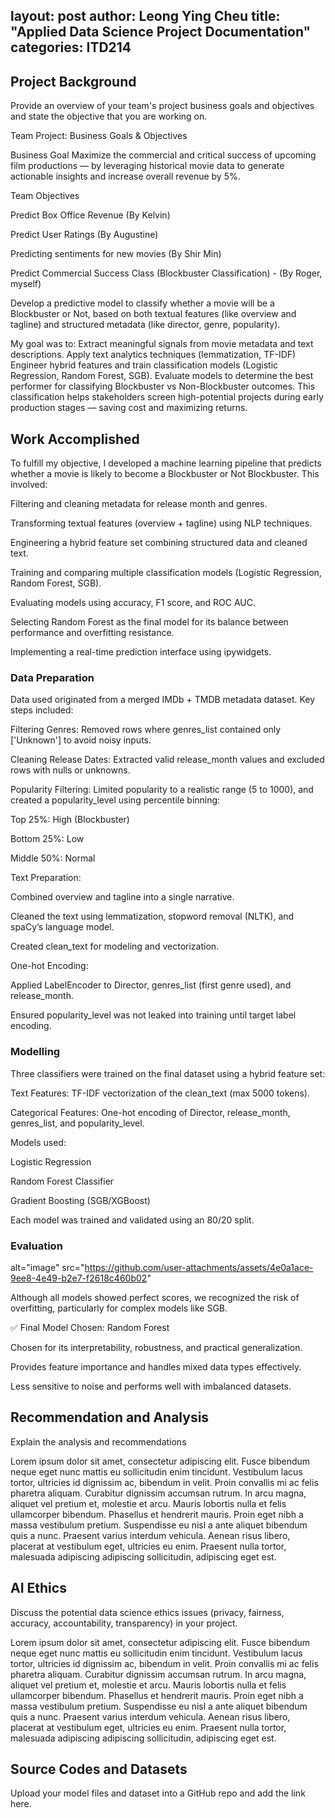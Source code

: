 layout: post
author: Leong Ying Cheu
title: "Applied Data Science Project Documentation"
categories: ITD214
---
## Project Background
Provide an overview of your team's project business goals and objectives and state the objective that you are working on. 

Team Project: Business Goals & Objectives

Business Goal
Maximize the commercial and critical success of upcoming film productions
— by leveraging historical movie data to generate actionable insights and increase overall revenue by 5%.

Team Objectives

Predict Box Office Revenue (By Kelvin)

Predict User Ratings (By Augustine)

Predicting sentiments for new movies (By Shir Min)

Predict Commercial Success Class (Blockbuster Classification) - (By Roger, myself)

Develop a predictive model to classify whether a movie will be a Blockbuster or Not, based on both textual features (like overview and tagline) and structured metadata (like director, genre, popularity).

My goal was to:
Extract meaningful signals from movie metadata and text descriptions.
Apply text analytics techniques (lemmatization, TF-IDF)
Engineer hybrid features and train classification models (Logistic Regression, Random Forest, SGB).
Evaluate models to determine the best performer for classifying Blockbuster vs Non-Blockbuster outcomes.
This classification helps stakeholders screen high-potential projects during early production stages — saving cost and maximizing returns.

## Work Accomplished
To fulfill my objective, I developed a machine learning pipeline that predicts whether a movie is likely to become a Blockbuster or Not Blockbuster. This involved:

Filtering and cleaning metadata for release month and genres.

Transforming textual features (overview + tagline) using NLP techniques.

Engineering a hybrid feature set combining structured data and cleaned text.

Training and comparing multiple classification models (Logistic Regression, Random Forest, SGB).

Evaluating models using accuracy, F1 score, and ROC AUC.

Selecting Random Forest as the final model for its balance between performance and overfitting resistance.

Implementing a real-time prediction interface using ipywidgets.

### Data Preparation
Data used originated from a merged IMDb + TMDB metadata dataset. Key steps included:

Filtering Genres: Removed rows where genres_list contained only ['Unknown'] to avoid noisy inputs.

Cleaning Release Dates: Extracted valid release_month values and excluded rows with nulls or unknowns.

Popularity Filtering: Limited popularity to a realistic range (5 to 1000), and created a popularity_level using percentile binning:

Top 25%: High (Blockbuster)

Bottom 25%: Low

Middle 50%: Normal

Text Preparation:

Combined overview and tagline into a single narrative.

Cleaned the text using lemmatization, stopword removal (NLTK), and spaCy’s language model.

Created clean_text for modeling and vectorization.

One-hot Encoding:

Applied LabelEncoder to Director, genres_list (first genre used), and release_month.

Ensured popularity_level was not leaked into training until target label encoding.

### Modelling

Three classifiers were trained on the final dataset using a hybrid feature set:

Text Features: TF-IDF vectorization of the clean_text (max 5000 tokens).

Categorical Features: One-hot encoding of Director, release_month, genres_list, and popularity_level.

Models used:

Logistic Regression

Random Forest Classifier

Gradient Boosting (SGB/XGBoost)

Each model was trained and validated using an 80/20 split.

### Evaluation

alt="image" src="https://github.com/user-attachments/assets/4e0a1ace-9ee8-4e49-b2e7-f2618c460b02"

     


	
Although all models showed perfect scores, we recognized the risk of overfitting, particularly for complex models like SGB.

✅ Final Model Chosen: Random Forest

Chosen for its interpretability, robustness, and practical generalization.

Provides feature importance and handles mixed data types effectively.

Less sensitive to noise and performs well with imbalanced datasets.

## Recommendation and Analysis
Explain the analysis and recommendations

Lorem ipsum dolor sit amet, consectetur adipiscing elit. Fusce bibendum neque eget nunc mattis eu sollicitudin enim tincidunt. Vestibulum lacus tortor, ultricies id dignissim ac, bibendum in velit. Proin convallis mi ac felis pharetra aliquam. Curabitur dignissim accumsan rutrum. In arcu magna, aliquet vel pretium et, molestie et arcu. Mauris lobortis nulla et felis ullamcorper bibendum. Phasellus et hendrerit mauris. Proin eget nibh a massa vestibulum pretium. Suspendisse eu nisl a ante aliquet bibendum quis a nunc. Praesent varius interdum vehicula. Aenean risus libero, placerat at vestibulum eget, ultricies eu enim. Praesent nulla tortor, malesuada adipiscing adipiscing sollicitudin, adipiscing eget est.

## AI Ethics
Discuss the potential data science ethics issues (privacy, fairness, accuracy, accountability, transparency) in your project. 

Lorem ipsum dolor sit amet, consectetur adipiscing elit. Fusce bibendum neque eget nunc mattis eu sollicitudin enim tincidunt. Vestibulum lacus tortor, ultricies id dignissim ac, bibendum in velit. Proin convallis mi ac felis pharetra aliquam. Curabitur dignissim accumsan rutrum. In arcu magna, aliquet vel pretium et, molestie et arcu. Mauris lobortis nulla et felis ullamcorper bibendum. Phasellus et hendrerit mauris. Proin eget nibh a massa vestibulum pretium. Suspendisse eu nisl a ante aliquet bibendum quis a nunc. Praesent varius interdum vehicula. Aenean risus libero, placerat at vestibulum eget, ultricies eu enim. Praesent nulla tortor, malesuada adipiscing adipiscing sollicitudin, adipiscing eget est.

## Source Codes and Datasets
Upload your model files and dataset into a GitHub repo and add the link here. 
